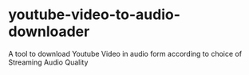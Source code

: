 # youtube-video-to-audio-downloader
A tool to download Youtube Video in audio form according to choice of Streaming Audio Quality
